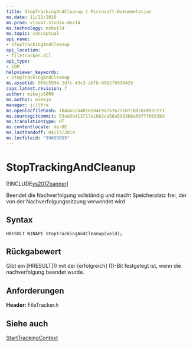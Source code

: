 ```yaml
---
title: StopTrackingAndCleanup | Microsoft-Dokumentation
ms.date: 11/15/2016
ms.prod: visual-studio-dev14
ms.technology: msbuild
ms.topic: conceptual
api_name:
- StopTrackingAndCleanup
api_location:
- filetracker.dll
api_type:
- COM
helpviewer_keywords:
- StopTrackingAndCleanup
ms.assetid: 9f8c5994-2dfc-43c3-a5fb-89b2f8990429
caps.latest.revision: 7
author: mikejo5000
ms.author: mikejo
manager: jillfra
ms.openlocfilehash: 7b4a6cca4010284c9a75767710710d28c093c271
ms.sourcegitcommit: 53aa5a413717a1b62ca56a5983b6a50f7f0663b3
ms.translationtype: HT
ms.contentlocale: de-DE
ms.lasthandoff: 04/17/2019
ms.locfileid: "59659955"
---
```

# <a name="stoptrackingandcleanup"></a>StopTrackingAndCleanup
[!INCLUDE[vs2017banner](../includes/vs2017banner.md)]

Beendet die Nachverfolgung vollständig und macht Speicherplatz frei, der von der Nachverfolgungssitzung verwendet wird  
  
## <a name="syntax"></a>Syntax  
  
```  
HRESULT WINAPI StopTrackingAndCleanup(void);  
```  
  
## <a name="return-value"></a>Rückgabewert  
 Gibt ein [HRESULT])<!-- TODO: review code entity reference <xref:assetId:///HRESULT?qualifyHint=False&amp;autoUpgrade=True>  -->) mit der [erfolgreich] ()<!-- TODO: review code entity reference <xref:assetId:///SUCCEEDED?qualifyHint=False&amp;autoUpgrade=True>  -->)-Bit festgelegt ist, wenn die nachverfolgung beendet wurde.  
  
## <a name="requirements"></a>Anforderungen  
 **Header:** FileTracker.h  
  
## <a name="see-also"></a>Siehe auch  
 [StartTrackingContext](../msbuild/starttrackingcontext.md)
